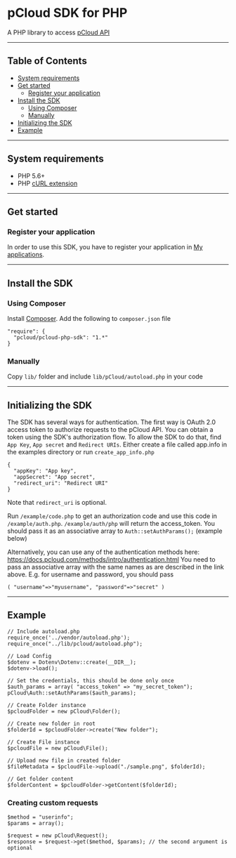 # pCloud SDK for PHP

A PHP library to access [pCloud API](https://docs.pcloud.com/)

---

## Table of Contents
* [System requirements](#system-requirements)
* [Get started](#get-started)
  * [Register your application](#register-your-application)
* [Install the SDK](#install-the-sdk)
  * [Using Composer](#using-composer)
  * [Manually](#manually)
* [Initializing the SDK](#initializing-the-sdk)
* [Example](#example)

---

## System requirements

  * PHP 5.6+
  * PHP [cURL extension](http://php.net/manual/en/curl.setup.php)

---

## Get started

### Register your application

In order to use this SDK, you have to register your application in [My applications](https://docs.pcloud.com).

---

## Install the SDK

### Using Composer

Install [Composer](http://getcomposer.org/download/). Add the following to `composer.json` file

~~~~
"require": {
  "pcloud/pcloud-php-sdk": "1.*"
}
~~~~

### Manually

Copy `lib/` folder and include `lib/pCloud/autoload.php` in your code

---

## Initializing the SDK

The SDK has several ways for authentication.
The first way is OAuth 2.0 access token to authorize requests to the pCloud API.
You can obtain a token using the SDK's authorization flow.
To allow the SDK to do that, find `App Key`, `App secret` and `Redirect URIs`.
Either create a file called app.info in the examples directory or run `create_app_info.php`

~~~~
{
  "appKey": "App key",
  "appSecret": "App secret",
  "redirect_uri": "Redirect URI"
}
~~~~

Note that `redirect_uri` is optional.

Run `/example/code.php` to get an authorization code and use this code in `/example/auth.php`.
`/example/auth/php` will return the access_token. You should pass it as an associative array to
`Auth::setAuthParams();` (example below)

Alternatively, you can use any of the authentication methods here:
https://docs.pcloud.com/methods/intro/authentication.html
You need to pass an associative array with the same names as are described in the link above.
E.g. for username and password, you should pass
~~~~
( "username"=>"myusername", "password"=>"secret" )
~~~~

---

## Example

~~~~
// Include autoload.php
require_once('../vendor/autoload.php');
require_once("../lib/pcloud/autoload.php");

// Load Config
$dotenv = Dotenv\Dotenv::create(__DIR__);
$dotenv->load();

// Set the credentials, this should be done only once
$auth_params = array( "access_token" => "my_secret_token");
pCloud\Auth::setAuthParams($auth_params);

// Create Folder instance
$pcloudFolder = new pCloud\Folder();

// Create new folder in root
$folderId = $pcloudFolder->create("New folder");

// Create File instance
$pcloudFile = new pCloud\File();

// Upload new file in created folder
$fileMetadata = $pcloudFile->upload("./sample.png", $folderId);

// Get folder content
$folderContent = $pcloudFolder->getContent($folderId);
~~~~

### Creating custom requests

~~~~
$method = "userinfo";
$params = array();

$request = new pCloud\Request();
$response = $request->get($method, $params); // the second argument is optional
~~~~
